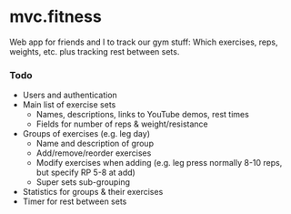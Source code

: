 # mvc.fitness

Web app for friends and I to track our gym stuff: Which exercises, reps, weights, etc. plus tracking rest between sets.

### Todo

- Users and authentication
- Main list of exercise sets
  - Names, descriptions, links to YouTube demos, rest times
  - Fields for number of reps & weight/resistance
- Groups of exercises (e.g. leg day)
  - Name and description of group
  - Add/remove/reorder exercises
  - Modify exercises when adding (e.g. leg press normally 8-10 reps, but specify RP 5-8 at add)
  - Super sets sub-grouping
- Statistics for groups & their exercises
- Timer for rest between sets
